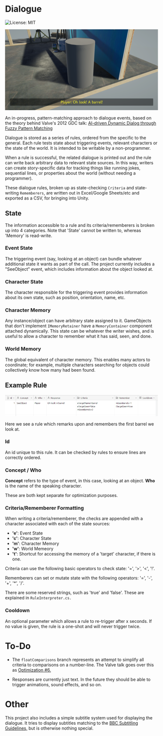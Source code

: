 # Dialogue
![License: MIT](https://img.shields.io/badge/License-MIT-brightgreen.svg)

![A Barrel](Images/Barrel.png)

An in-progress, pattern-matching approach to dialogue events, based on the theory behind Valve's 2012 GDC talk: 
[AI-driven Dynamic Dialog through Fuzzy Pattern Matching](https://youtu.be/tAbBID3N64A)

Dialogue is stored as a series of rules, ordered from the specific to the general. Each rule tests state about 
triggering events, relevant characters or the state of the world. It is intended to be writable by a non-programmer.

When a rule is successful, the related dialogue is printed out and the rule can write back arbitrary data to 
relevant state sources. In this way, writers can create story-specific data for tracking things like running jokes, 
sequential lines, or properties about the world (without needing a programmer).

These dialogue rules, broken up as state-checking `Criteria` and state-writing `Rememberers`, are written out in 
Excel/Google Sheets/etc and exported as a CSV, for bringing into Unity. 

## State

The information accessible to a rule and its criteria/rememberers is broken up into 4 categories. Note that 'State'
cannot be written to, whereas 'Memory' is read-write.

### Event State

The triggering event (say, looking at an object) can bundle whatever additional state it wants as part of the call.
The project currently includes a "SeeObject" event, which includes information about the object looked at.

### Character State

The character responsible for the triggering event provides information about its own state, such as position, orientation,
name, etc.

### Character Memory

Any instance/object can have arbitrary state assigned to it. GameObjects that don't implement `IMemoryRetainer` have a
`MemoryContainer` component attached dynamically. This state can be whatever the writer wishes, and is useful to allow
a character to remember what it has said, seen, and done.

### World Memory
The global equivalent of character memory. This enables many actors to coordinate; for example, multiple characters
searching for objects could collectively know how many had been found.

## Example Rule

![Read more words!](ExampleRule.png)

Here we see a rule which remarks upon and remembers the first barrel we look at.

### Id
An id unique to this rule. It can be checked by rules to ensure lines are correctly ordered.

### Concept / Who
**Concept** refers to the type of event, in this case, looking at an object.
**Who** is the name of the speaking character.

These are both kept separate for optimization purposes.

### Criteria/Rememberer Formatting

When writing a criteria/rememberer, the checks are appended with a character associated with each of the state sources:
- **'e'**: Event State
- **'c'**: Character State
- **'m'**: Character Memory
- **'w'**: World Memeory
- **'t'**: Shortcut for accessing the memory of a 'target' character, if there is one.

Criteria can use the following basic operators to check state: '=', '>', '<', '!'.

Rememberers can set or mutate state with the following operators: '=', '-', '+', '*', '/'.

There are some reserved strings, such as 'true' and 'false'. These are explained in `RuleInterpreter.cs.`

### Cooldown
An optional parameter which allows a rule to re-trigger after x seconds. If no value is given, the rule is a one-shot and will never trigger twice.

# To-Do

- The `floatComparisons` branch represents an attempt to simplify all criteria to comparisons on a number-line. The Valve talk goes over this 
as [Optimization #6.](https://www.gdcvault.com/play/1015317/AI-driven-Dynamic-Dialog-through)

- Responses are currently just text. In the future they should be able to trigger animations, sound effects, and so on.

# Other

This project also includes a simple subtitle system used for displaying the dialogue. It tries to display subtitles matching to the [BBC Subtitling Guidelines,](https://bbc.github.io/subtitle-guidelines/) but is otherwise nothing special.
